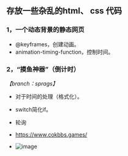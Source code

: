 
存放一些杂乱的html、 css 代码
---
### 1，一个动态背景的静态网页
* @keyframes，创建动画。
* animation-timing-function，控制时间。

### 2，“摸鱼神器”（倒计时） 
 *【branch：sprags】*

* 对于时间的处理（格式化）。
* switch简化if。
* 轮询
* https://www.cokbbs.games/

* ![image](https://user-images.githubusercontent.com/81673017/142773634-c049b5de-9569-4022-b9be-f29fbd4fa2ec.png)

